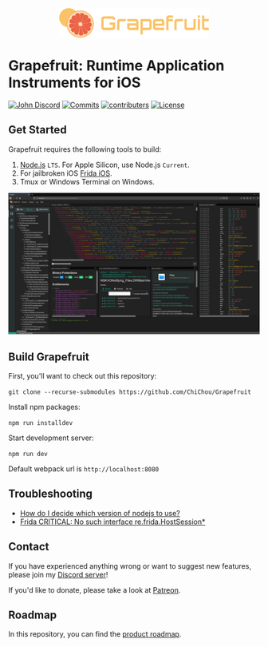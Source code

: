 <img src="gui/src/assets/logo.svg" width="300" alt="Grapefruit" style="margin:auto; display: block">

# Grapefruit: Runtime Application Instruments for iOS

[![John Discord](https://img.shields.io/discord/591601634266578944?label=Discord)](https://discord.com/invite/pwutZNx)
[![Commits](https://img.shields.io/github/commit-activity/w/chichou/grapefruit?label=Commits)](https://github.com/ChiChou/Grapefruit/commits/master)
[![contributers](https://img.shields.io/github/contributors/chichou/grapefruit)](https://github.com/ChiChou/Grapefruit/graphs/contributors)
[![License](https://img.shields.io/github/license/chichou/grapefruit)](https://github.com/ChiChou/Grapefruit/blob/master/LICENSE)


## Get Started
 
Grapefruit requires the following tools to build:

1. [Node.js][node] `LTS`. For Apple Silicon, use Node.js `Current`.
2. For jailbroken iOS [Frida iOS][frida ios].
3. Tmux or Windows Terminal on Windows.

![Screenshot](images/screenshot.png)


## Build Grapefruit

First, you'll want to check out this repository:

`git clone --recurse-submodules https://github.com/ChiChou/Grapefruit`

Install npm packages:

`npm run installdev`



Start development server:

`npm run dev`

Default webpack url is `http://localhost:8080`


## Troubleshooting

* [How do I decide which version of nodejs to use?][wiki nodejs version]
* [Frida CRITICAL: No such interface re.frida.HostSession*][frida critical]


## Contact

If you have experienced anything wrong or want to suggest new features, please join my [Discord server][discord]!

If you'd like to donate, please take a look at [Patreon][patreon].


## Roadmap

In this repository, you can find the [product roadmap][roadmap].


[node]: https://nodejs.org
[patreon]: https://www.patreon.com/codecolorist
[discord]: https://discord.gg/pwutZNx
[roadmap]: https://github.com/ChiChou/Grapefruit/projects/1
[frida ios]: https://frida.re/docs/ios/#with-jailbreak
[frida critical]: https://github.com/ChiChou/Grapefruit/wiki/Frida-CRITICAL:-No-such-interface-re.frida.HostSession*
[wiki nodejs version]: https://github.com/ChiChou/Grapefruit/wiki/How-do-I-decide-which-version-of-nodejs-to-use%3F
